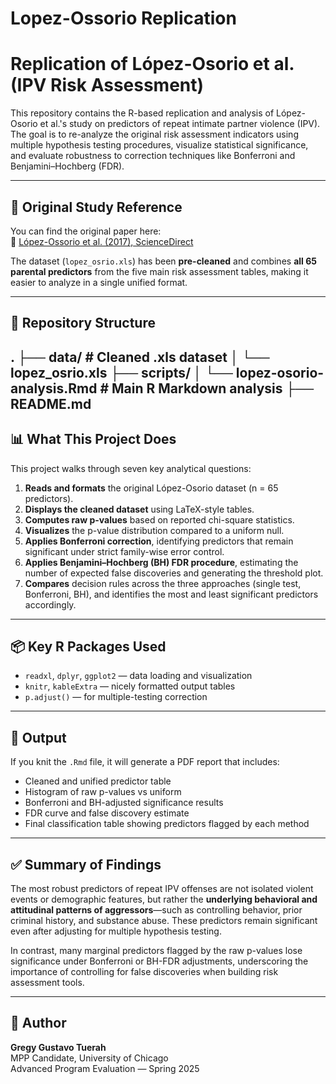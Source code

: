 # Lopez-Ossorio Replication

# Replication of López-Osorio et al. (IPV Risk Assessment)

This repository contains the R-based replication and analysis of López-Osorio et al.'s study on predictors of repeat intimate partner violence (IPV). The goal is to re-analyze the original risk assessment indicators using multiple hypothesis testing procedures, visualize statistical significance, and evaluate robustness to correction techniques like Bonferroni and Benjamini–Hochberg (FDR).

---

## 🔗 Original Study Reference

You can find the original paper here:  
📄 [López-Ossorio et al. (2017), ScienceDirect](https://www.sciencedirect.com/science/article/pii/S1697260017300017#tbl0005)

The dataset (`lopez_osrio.xls`) has been **pre-cleaned** and combines **all 65 parental predictors** from the five main risk assessment tables, making it easier to analyze in a single unified format.

---

## 📁 Repository Structure
.
├── data/                       # Cleaned .xls dataset
│   └── lopez_osrio.xls
├── scripts/
│   └── lopez-osorio-analysis.Rmd  # Main R Markdown analysis
├── README.md
---

## 📊 What This Project Does

This project walks through seven key analytical questions:

1. **Reads and formats** the original López-Osorio dataset (n = 65 predictors).
2. **Displays the cleaned dataset** using LaTeX-style tables.
3. **Computes raw p-values** based on reported chi-square statistics.
4. **Visualizes** the p-value distribution compared to a uniform null.
5. **Applies Bonferroni correction**, identifying predictors that remain significant under strict family-wise error control.
6. **Applies Benjamini–Hochberg (BH) FDR procedure**, estimating the number of expected false discoveries and generating the threshold plot.
7. **Compares** decision rules across the three approaches (single test, Bonferroni, BH), and identifies the most and least significant predictors accordingly.

---

## 📦 Key R Packages Used

- `readxl`, `dplyr`, `ggplot2` — data loading and visualization  
- `knitr`, `kableExtra` — nicely formatted output tables  
- `p.adjust()` — for multiple-testing correction  

---

## 📄 Output

If you knit the `.Rmd` file, it will generate a PDF report that includes:

- Cleaned and unified predictor table
- Histogram of raw p-values vs uniform
- Bonferroni and BH-adjusted significance results
- FDR curve and false discovery estimate
- Final classification table showing predictors flagged by each method

---

## ✅ Summary of Findings

The most robust predictors of repeat IPV offenses are not isolated violent events or demographic features, but rather the **underlying behavioral and attitudinal patterns of aggressors**—such as controlling behavior, prior criminal history, and substance abuse. These predictors remain significant even after adjusting for multiple hypothesis testing.

In contrast, many marginal predictors flagged by the raw p-values lose significance under Bonferroni or BH-FDR adjustments, underscoring the importance of controlling for false discoveries when building risk assessment tools.

---

## 🧠 Author

**Gregy Gustavo Tuerah**  
MPP Candidate, University of Chicago  
Advanced Program Evaluation — Spring 2025  
